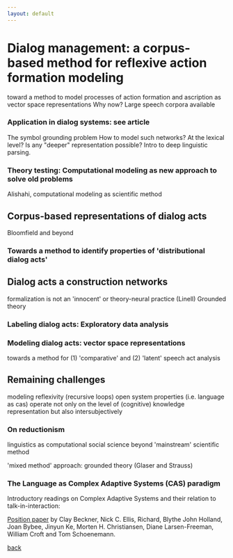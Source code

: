 ```yaml
---
layout: default
---
```


# Dialog management: a corpus-based method for reflexive action formation modeling

toward a method to model processes of action formation and ascription as vector space representations
Why now? Large speech corpora available

### Application in dialog systems: see article 

The symbol grounding problem
How to model such networks? At the lexical level? Is any "deeper" representation possible? Intro to deep linguistic parsing.

### Theory testing: Computational modeling as new approach to solve old problems

Alishahi, computational modeling as scientific method





## Corpus-based representations of dialog acts

Bloomfield and beyond

### Towards a method to identify properties of 'distributional dialog acts' 







## Dialog acts a construction networks

formalization is not an 'innocent' or theory-neural practice (Linell)
Grounded theory

### Labeling dialog acts: Exploratory data analysis 

### Modeling dialog acts: vector space representations

towards a method for (1) 'comparative' and (2) 'latent' speech act analysis





## Remaining challenges

modeling reflexivity (recursive loops)
open system properties (i.e. language as cas) operate not only on the level of (cognitive) knowledge representation but also intersubjectively

### On reductionism

linguistics as computational social science
beyond 'mainstream' scientific method

'mixed method' approach:
grounded theory (Glaser and Strauss)

### The Language as Complex Adaptive Systems (CAS) paradigm

Introductory readings on Complex Adaptive Systems and their relation to talk-in-interaction:

<a href="http://cnl.psych.cornell.edu/pubs/2009-LACAS-pos-LL.pdf">Position paper</a> by Clay Beckner, Nick C. Ellis, Richard, Blythe John Holland, Joan Bybee, Jinyun Ke, Morten H. Christiansen, Diane Larsen-Freeman, William Croft and Tom Schoenemann.



[back](./)
